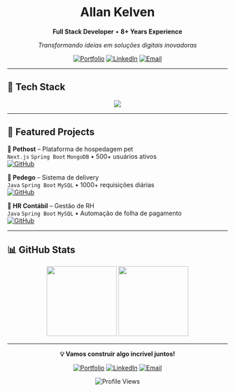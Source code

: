 <div align="center">

# Allan Kelven

**Full Stack Developer** • **8+ Years Experience**

*Transformando ideias em soluções digitais inovadoras*

[![Portfolio](https://img.shields.io/badge/Portfolio-FF5722?style=flat-square&logo=firefox&logoColor=white)](https://allan-kelven.vercel.app/)
[![LinkedIn](https://img.shields.io/badge/LinkedIn-0077B5?style=flat-square&logo=linkedin&logoColor=white)](https://linkedin.com/in/allankelven)
[![Email](https://img.shields.io/badge/Email-EA4335?style=flat-square&logo=gmail&logoColor=white)](mailto:allankelven.ak@gmail.com)

</div>

---

## 🚀 Tech Stack
<div align="center">
<img src="https://skillicons.dev/icons?i=react,nextjs,typescript,java,spring,nodejs,python,mysql,postgresql,mongodb,docker,git&theme=dark" />
</div>

---

## 🌟 Featured Projects

**🐾 Pethost** – Plataforma de hospedagem pet  
`Next.js` `Spring Boot` `MongoDB` • 500+ usuários ativos  
[![GitHub](https://img.shields.io/badge/GitHub-181717?style=flat-square&logo=github)](https://github.com/co-finampy/pethost-web)

**🚚 Pedego** – Sistema de delivery  
`Java` `Spring Boot` `MySQL` • 1000+ requisições diárias  
[![GitHub](https://img.shields.io/badge/GitHub-181717?style=flat-square&logo=github)](https://github.com/allankdev/pedego-api)

**👥 HR Contábil** – Gestão de RH  
`Java` `Spring Boot` `MySQL` • Automação de folha de pagamento  
[![GitHub](https://img.shields.io/badge/GitHub-181717?style=flat-square&logo=github)](https://github.com/allankdev/hr-contabil)

---

## 📊 GitHub Stats
<div align="center">
<img height="160em" src="https://github-readme-stats.vercel.app/api?username=allankdev&show_icons=true&theme=dark&hide_border=true&bg_color=0d1117&title_color=58a6ff&text_color=c9d1d9"/>
<img height="160em" src="https://github-readme-stats.vercel.app/api/top-langs/?username=allankdev&layout=compact&theme=dark&hide_border=true&bg_color=0d1117&title_color=58a6ff&text_color=c9d1d9"/>
</div>

---

<div align="center">

**💡 Vamos construir algo incrível juntos!**

[![Portfolio](https://img.shields.io/badge/🌐_Visit_Portfolio-FF5722?style=for-the-badge)](https://allan-kelven.vercel.app/)
[![LinkedIn](https://img.shields.io/badge/💼_Connect-0077B5?style=for-the-badge)](https://linkedin.com/in/allankelven)
[![Email](https://img.shields.io/badge/📧_Contact-EA4335?style=for-the-badge)](mailto:allankelven.ak@gmail.com)

![Profile Views](https://komarev.com/ghpvc/?username=allankdev&color=58a6ff&style=flat-square)

</div>
